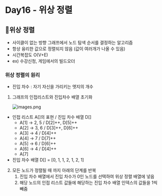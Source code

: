# Day16 - 위상 정렬
## 📌위상 정렬
- 사이클이 없는 방향 그래프에서 노드 탐색 순서를 결정하는 알고리즘
- 항상 융리한 값으로 정렬되지 않음 (값이 여러개가 나올 수 있음)
- 시간복잡도 O(V+E)
- ex) 수강신청, 게임에서의 빌드오더

### 위상 정렬의 원리
- 진입 차수 : 자기 자신을 가리키는 엣지의 개수

1. 그래프의 인접리스트와 진입차수 배열 초기화

    ![images.png](..%2F..%2F..%2FAppData%2FLocal%2FTemp%2Fimages.png)
- 인접 리스트 A[]의 표현 / 진입 차수 배열 D[]
  - A[1] → 2, 5 / D[2]++, D[5]++
  - A[2] → 3, 6 / D[3]++, D[6]++
  - A[3] -> 4   / D[4]++
  - A[4] -> 7   / D[7]++
  - A[5] -> 6   / D[6]++
  - A[6] -> 4   / D[4]++
  - A[7]
- 진입 차수 배열 D[] = [0, 1, 1, 2, 1, 2, 1]

2. 모든 노드가 정렬될 때 까지 아래의 단계를 반복
   1. 진입 차수 배열에서 진입 차수가 0인 노드를 선택하여 위상 정렬 배열에 넣음
   2. 해당 노드의 인접 리스트 값들에 해당하는 진입 차수 배열 인덱스의 값들을 1씩 빼줌
